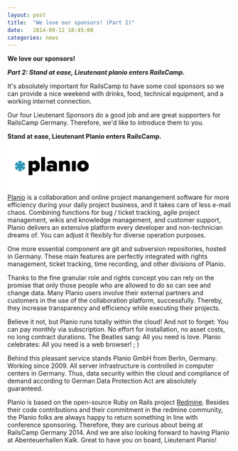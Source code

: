 ```yaml
---
layout: post
title:  "We love our sponsors! (Part 2)"
date:   2014-09-12 18:45:00
categories: news
---
```


**We love our sponsors!**

***Part 2: Stand at ease, Lieutenant planio enters RailsCamp.***

It's absolutely important for RailsCamp to have some cool sponsors so we can provide a nice weekend with drinks, food, technical equipment, and a working internet connection.

Our four Lieutenant Sponsors do a good job and are great supporters for RailsCamp Germany. Therefore, we'd like to introduce them to you.


**Stand at ease, Lieutenant Planio enters RailsCamp.**  
<img src="/img/planio.png" alt="Planio" style="width: 200px;" />  
[Planio](https://plan.io/) is a collaboration and online project manangement software for more efficiency during your daily project business, and it takes care of less e-mail chaos. Combining functions for bug / ticket tracking, agile project management, wikis and knowledge management, and customer support, Planio delivers an extensive platform every developer and non-technician dreams of. You can adjust it flexibly for diverse operation purposes. 

One more essential component are git and subversion repositories, hosted in Germany. These main features are perfectly integrated with rights management, ticket tracking, time recording, and other divisions of Planio.

Thanks to the fine granular role and rights concept you can rely on the promise that only those people who are allowed to do so can see and change data. Many Planio users involve their external partners and customers in the use of the collaboration platform, successfully. Thereby, they increase transparency and efficiency while executing their projects. 

Believe it not, but Planio runs totally within the cloud! And not to forget: You can pay monthly via subscription. No effort for installation, no asset costs, no long contract durations. 
The Beatles sang: All you need is love. Planio celebrates: All you need is a web browser! ; )

Behind this pleasant service stands Planio GmbH from Berlin, Germany. Working since 2009. All server infrastructure is controlled in computer centers in Germany. Thus, data security within the cloud and compliance of demand according to German Data Protection Act are absolutely guaranteed. 

Planio is based on the open-source Ruby on Rails project [Redmine](http://www.redmine.org/). Besides their code contributions and their commitment in the redmine community, the Planio folks are always happy to return something in line with conference sponsoring. Therefore, they are curious about being at RailsCamp Germany 2014. And we are also looking forward to having Planio at Abenteuerhallen Kalk. Great to have you on board, Lieutenant Planio!
